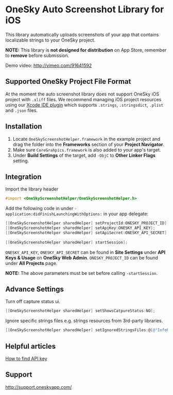 OneSky Auto Screenshot Library for iOS
======================================

This library automatically uploads screenshots of your app that contains localizable strings to your OneSky project.

**NOTE:** This library is **not designed for distribution** on App Store, remember to **remove** before submission.

Demo video: http://vimeo.com/91641592

Supported OneSky Project File Format
------------------------------------

At the moment the auto screenshot library does not support OneSky iOS project with `.xliff` files. We recommend managing iOS project resources using our [Xcode IDE plugin](https://github.com/onesky/plugin-xcode) which supports `.strings`, `.stringsdict`, `.plist` and `.json` files.

Installation
------------

1. Locate ```OneSkyScreenshotHelper.framework``` in the example project and drag the folder into the **Frameworks** section of your **Project Navigator**.
2. Make sure ```CoreGrahpics.framework``` is also added to your app's target.
3. Under **Build Settings** of the target, add ```-ObjC``` to **Other Linker Flags** setting.

Integration
-----------

Import the library header

``` objective-c
#import <OneSkyScreenshotHelper/OneSkyScreenshotHelper.h>
```

Add the following code in under ```-application:didFinishLaunchingWithOptions:``` in your app delegate:

``` objective-c
[[OneSkyScreenshotHelper sharedHelper] setProjectId:ONESKY_PROJECT_ID];
[[OneSkyScreenshotHelper sharedHelper] setApiKey:ONESKY_API_KEY];
[[OneSkyScreenshotHelper sharedHelper] setApiSecret:ONESKY_API_SECRET];
    
[[OneSkyScreenshotHelper sharedHelper] startSession];
```

```ONESKY_API_KEY```, ```ONESKY_API_SECRET``` can be found in **Site Settings** under **API Keys & Usage** on **OneSky Web Admin**. 
```ONESKY_PROJECT_ID``` can be found under **All Projects** page.

**NOTE:** The above parameters must be set before calling ```-startSession```.

Advance Settings
----------------

Turn off capture status ui.
``` objective-c
[[OneSkyScreenshotHelper sharedHelper] setShowsCatpureStatus:NO];
```

Ignore specific strings files e.g. strings resources from 3rd-party libraries.
``` objective-c
[[OneSkyScreenshotHelper sharedHelper] setIgnoredStringsFiles:@[@"InfoPlist.strings"]];
```

Helpful articles
-------
[ How to find API key ](https://support.oneskyapp.com/hc/en-us/articles/206887797-How-to-find-your-API-keys-)

Support
-------
http://support.oneskyapp.com/
